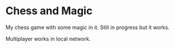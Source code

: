 # Chess and Magic

My chess game with some magic in it. Still in progress but it works.      
   
Multiplayer works in local network.
